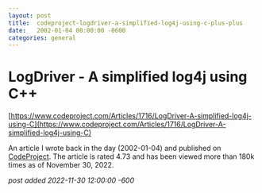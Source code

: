 ```yaml
---
layout:	post
title:	codeproject-logdriver-a-simplified-log4j-using-c-plus-plus
date:	2002-01-04 00:00:00 -0600
categories:	general
---
```


# LogDriver - A simplified log4j using C++

[https://www.codeproject.com/Articles/1716/LogDriver-A-simplified-log4j-using-C](https://www.codeproject.com/Articles/1716/LogDriver-A-simplified-log4j-using-C)

An article I wrote back in the day (2002-01-04) and published on [CodeProject](https://www.codeproject.com/). The article is rated 4.73 and has been viewed more than 180k times as of November 30, 2022.

*post added 2022-11-30 12:00:00 -600*